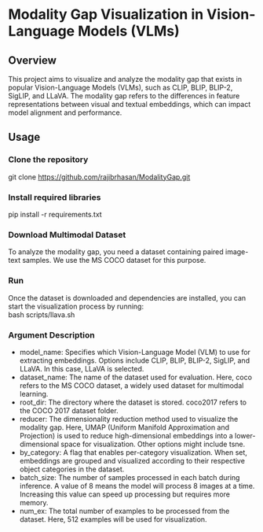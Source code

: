 # Modality Gap Visualization in Vision-Language Models (VLMs)
## Overview
This project aims to visualize and analyze the modality gap that exists in popular Vision-Language Models (VLMs), such as CLIP, BLIP, BLIP-2, SigLIP, and LLaVA. The modality gap refers to the differences in feature representations between visual and textual embeddings, which can impact model alignment and performance.

## Usage
### Clone the repository
git clone https://github.com/rajibrhasan/ModalityGap.git 

### Install required libraries
pip install -r requirements.txt

### Download Multimodal Dataset
To analyze the modality gap, you need a dataset containing paired image-text samples. We use the MS COCO dataset for this purpose. 


### Run
Once the dataset is downloaded and dependencies are installed, you can start the visualization process by running:<br />
bash scripts/llava.sh

### Argument Description
+ model_name:	Specifies which Vision-Language Model (VLM) to use for extracting embeddings. Options include CLIP, BLIP, BLIP-2, SigLIP, and LLaVA. In this case, LLaVA is selected.<br />
+ dataset_name:	The name of the dataset used for evaluation. Here, coco refers to the MS COCO dataset, a widely used dataset for multimodal learning.<br />
+ root_dir:	The directory where the dataset is stored. coco2017 refers to the COCO 2017 dataset folder.<br />
+ reducer:	The dimensionality reduction method used to visualize the modality gap. Here, UMAP (Uniform Manifold Approximation and Projection) is used to reduce high-dimensional embeddings into a lower-dimensional space for visualization. Other options might include tsne.<br />
+ by_category:	A flag that enables per-category visualization. When set, embeddings are grouped and visualized according to their respective object categories in the dataset.<br />
+ batch_size:	The number of samples processed in each batch during inference. A value of 8 means the model will process 8 images at a time. Increasing this value can speed up processing but requires more memory.<br />
+ num_ex:	The total number of examples to be processed from the dataset. Here, 512 examples will be used for visualization.<br />


